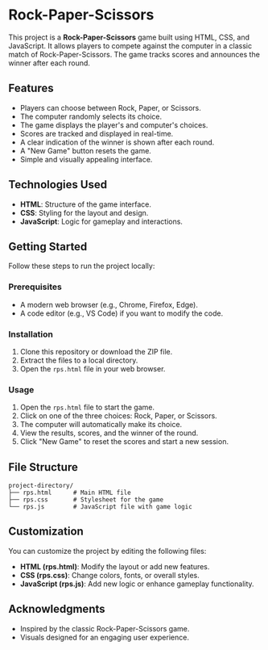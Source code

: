 # Rock-Paper-Scissors

This project is a **Rock-Paper-Scissors** game built using HTML, CSS, and JavaScript. It allows players to compete against the computer in a classic match of Rock-Paper-Scissors. The game tracks scores and announces the winner after each round.

## Features

- Players can choose between Rock, Paper, or Scissors.
- The computer randomly selects its choice.
- The game displays the player's and computer's choices.
- Scores are tracked and displayed in real-time.
- A clear indication of the winner is shown after each round.
- A "New Game" button resets the game.
- Simple and visually appealing interface.

## Technologies Used

- **HTML**: Structure of the game interface.
- **CSS**: Styling for the layout and design.
- **JavaScript**: Logic for gameplay and interactions.

## Getting Started

Follow these steps to run the project locally:

### Prerequisites

- A modern web browser (e.g., Chrome, Firefox, Edge).
- A code editor (e.g., VS Code) if you want to modify the code.

### Installation

1. Clone this repository or download the ZIP file.
2. Extract the files to a local directory.
3. Open the `rps.html` file in your web browser.

### Usage

1. Open the `rps.html` file to start the game.
2. Click on one of the three choices: Rock, Paper, or Scissors.
3. The computer will automatically make its choice.
4. View the results, scores, and the winner of the round.
5. Click "New Game" to reset the scores and start a new session.

## File Structure

```
project-directory/
├── rps.html      # Main HTML file
├── rps.css       # Stylesheet for the game
└── rps.js        # JavaScript file with game logic
```

## Customization

You can customize the project by editing the following files:

- **HTML (rps.html)**: Modify the layout or add new features.
- **CSS (rps.css)**: Change colors, fonts, or overall styles.
- **JavaScript (rps.js)**: Add new logic or enhance gameplay functionality.

## Acknowledgments

- Inspired by the classic Rock-Paper-Scissors game.
- Visuals designed for an engaging user experience.

